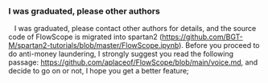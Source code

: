 ###  I was graduated, please other authors 

&nbsp;&nbsp;  I was graduated, please contact other authors for details, and the source code of FlowScope is migrated into spartan2 (<https://github.com/BGT-M/spartan2-tutorials/blob/master/FlowScope.ipynb>).  Before you proceed to do anti-money laundering, I strongly suggest you read the following passage: https://github.com/aplaceof/FlowScope/blob/main/voice.md, and decide to go on or not, I hope you get a better feature;
